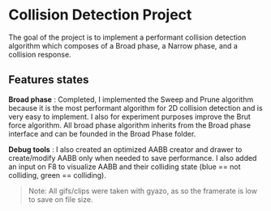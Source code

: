 # Collision Detection Project

The goal of the project is to implement a performant collision detection algorithm which composes of a Broad phase, a Narrow phase, and a collision response.


## Features states

**Broad phase** : Completed, I implemented the Sweep and Prune algorithm because it is the most performant algorithm for 2D collision detection and is very easy to implement. I also for experiment purposes improve the Brut force algorithm. All broad phase algorithm inherits from the Broad phase interface and can be founded in the Broad Phase folder.

**Debug tools** : I also created an optimized AABB creator and drawer to create/modify AABB only when needed to save performance.
I also added an input on F8 to visualize AABB and their colliding state (blue == not colliding, green == colliding).

> Note: All gifs/clips were taken with gyazo, as so the framerate is low to save on file size.
